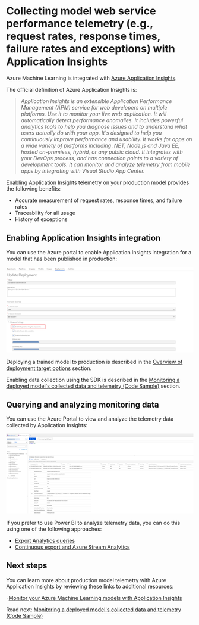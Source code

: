 # Collecting model web service performance telemetry (e.g., request rates, response times, failure rates and exceptions) with Application Insights

Azure Machine Learning is integrated with [Azure Application Insights](https://docs.microsoft.com/en-us/azure/azure-monitor/app/app-insights-overview).

The official definition of Azure Application Insights is:

>*Application Insights is an extensible Application Performance Management (APM) service for web developers on multiple platforms. Use it to monitor your live web application. It will automatically detect performance anomalies. It includes powerful analytics tools to help you diagnose issues and to understand what users actually do with your app. It's designed to help you continuously improve performance and usability. It works for apps on a wide variety of platforms including .NET, Node.js and Java EE, hosted on-premises, hybrid, or any public cloud. It integrates with your DevOps process, and has connection points to a variety of development tools. It can monitor and analyze telemetry from mobile apps by integrating with Visual Studio App Center.*

Enabling Application Insights telemetry on your production model provides the following benefits:

- Accurate measurement of request rates, response times, and failure rates
- Traceability for all usage
- History of exceptions

## Enabling Application Insights integration

You can use the Azure portal to enable Application Insights integration for a model that has been published in production:

![Enable Application Insights integration in Azure Machine Learning](./media/azureml-telemetry-enable.png)

Deploying a trained model to production is described in the [Overview of deployment target options](../../model-deployment/deployment-target-options.md) section.

Enabling data collection using the SDK is described in the [Monitoring a deployed model's collected data and telemetry (Code Sample)](../monitoring-data-and-telemetry-code-sample.md) section.

## Querying and analyzing monitoring data

You can use the Azure Portal to view and analyze the telemetry data collected by Application Insights:

![View Application Insights telemetry data in Azure Portal](./media/azureml-telemetry-azure-portal.png)

If you prefer to use Power BI to analyze telemetry data, you can do this using one of the following approaches:

- [Export Analytics queries](https://docs.microsoft.com/en-us/azure/azure-monitor/app/export-power-bi#export-analytics-queries)
- [Continuous export and Azure Stream Analytics](https://docs.microsoft.com/en-us/azure/azure-monitor/app/export-stream-analytics)

## Next steps

You can learn more about production model telemetry with Azure Application Insights by reviewing these links to additional resources:

-[Monitor your Azure Machine Learning models with Application Insights](https://docs.microsoft.com/en-us/azure/machine-learning/service/how-to-enable-app-insights)

Read next: [Monitoring a deployed model's collected data and telemetry (Code Sample)](../monitoring-data-and-telemetry-code-sample.md)